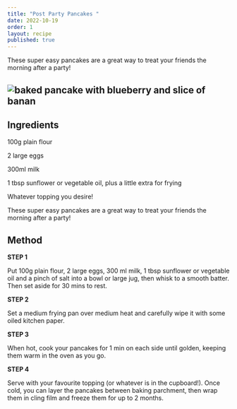 ```yaml
---
title: "Post Party Pancakes "
date: 2022-10-19
order: 1
layout: recipe
published: true
---
```

These super easy pancakes are a great way to treat your friends the morning after a party!

## ![baked pancake with blueberry and slice of banan](https://images.unsplash.com/photo-1528207776546-365bb710ee93?ixlib=rb-4.0.3&ixid=MnwxMjA3fDB8MHxwaG90by1wYWdlfHx8fGVufDB8fHx8&auto=format&fit=crop&w=1000&q=80)

## Ingredients

100g plain flour 

2 large eggs 

300ml milk 

1 tbsp sunflower or vegetable oil, plus a little extra for frying 

Whatever topping you desire! 

These super easy pancakes are a great way to treat your friends the morning after a party!






## **Method**

**STEP 1**

Put 100g plain flour, 2 large eggs, 300 ml milk, 1 tbsp sunflower or vegetable oil and a pinch of salt
into a bowl or large jug, then whisk to a smooth batter. Then set aside for 30 mins to rest.

**STEP 2**

Set a medium frying pan over medium heat and carefully wipe it with some oiled kitchen paper.

**STEP 3**

When hot, cook your pancakes for 1 min on each side until golden, keeping them warm in the oven
as you go.

**STEP 4**

Serve with your favourite topping (or whatever is in the cupboard!). Once cold, you can layer the
pancakes between baking parchment, then wrap them in cling film and freeze them for up to 2
months.